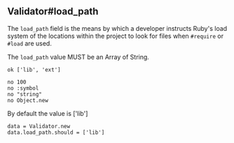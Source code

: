 ## Validator#load_path

The `load_path` field is the means by which a developer instructs
Ruby's load system of the locations within the project to look for
files when `#require` or `#load` are used.

The `load_path` value MUST be an Array of String.

    ok ['lib', 'ext']

    no 100
    no :symbol
    no "string"
    no Object.new

By default the value is ['lib']

    data = Validator.new
    data.load_path.should = ['lib']

